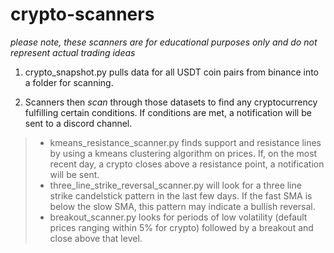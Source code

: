 # crypto-scanners
*please note, these scanners are for educational purposes only and do not represent actual trading ideas*

1. crypto_snapshot.py pulls data for all USDT coin pairs from binance into a folder for scanning.

2. Scanners then *scan* through those datasets to find any cryptocurrency fulfilling certain conditions. If conditions are met, a notification will be sent to a discord channel.
> * kmeans_resistance_scanner.py finds support and resistance lines by using a kmeans clustering algorithm on prices. If, on the most recent day, a crypto closes above a resistance point, a notification will be sent.
> * three_line_strike_reversal_scanner.py will look for a three line strike candelstick pattern in the last few days. If the fast SMA is below the slow SMA, this pattern may indicate a bullish reversal.
> * breakout_scanner.py looks for periods of low volatility (default prices ranging within 5% for crypto) followed by a breakout and close above that level.

